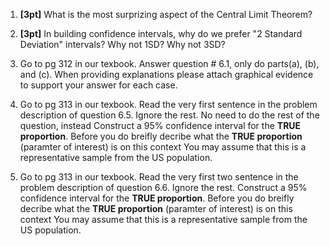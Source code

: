 1. **[3pt]** What is the most surprizing aspect of the Central Limit Theorem?

2. **[3pt]** In building confidence intervals, why do we prefer "2 Standard Deviation" intervals?  Why not 1SD?
Why not 3SD?

3. Go to pg 312 in our texbook.  Answer question # 6.1, only do parts(a), (b), and (c).  When providing explanations please attach graphical evidence to support your answer for each case.

4. Go to pg 313 in our texbook. Read the very first sentence in the problem description of question 6.5.  Ignore the rest.  No need to do the rest of the question, instead  Construct a 95% confidence interval for the **TRUE proportion**.  Before you do breifly decribe what the **TRUE proportion** (paramter of interest) is on this context You may assume that this is a representative sample from the US population.

5. Go to pg 313 in our texbook. Read the very first two sentence in the problem description of question 6.6.  Ignore the rest.  Construct a 95% confidence interval for the **TRUE proportion**.  Before you do breifly decribe what the **TRUE proportion** (paramter of interest) is on this context You may assume that this is a representative sample from the US population.
